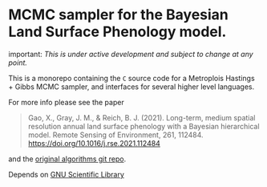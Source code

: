 # MCMC sampler for the Bayesian Land Surface Phenology model.

important: *This is under active development and subject to change at any point.*

This is a monorepo containing the `C` source code for a Metroplois Hastings + Gibbs MCMC sampler, and interfaces for several higher level languages.

For more info please see the paper
> Gao, X., Gray, J. M., & Reich, B. J. (2021). Long-term, medium spatial resolution annual land surface phenology with a Bayesian hierarchical model. Remote Sensing of Environment, 261, 112484. https://doi.org/10.1016/j.rse.2021.112484

and the [original algorithms git repo](https://github.com/ncsuSEAL/Bayesian_LSP).


Depends on [GNU Scientific Library](https://www.gnu.org/software/gsl/)

